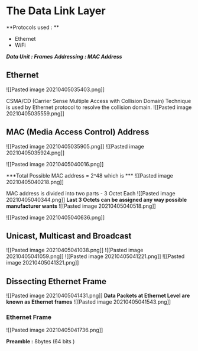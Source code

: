 # The Data Link Layer

**Protocols used : **
- Ethernet
- WiFi

***Data Unit : Frames***
***Addressing : MAC Address***

## Ethernet
![[Pasted image 20210405035403.png]]

CSMA/CD (Carrier Sense Multiple Access with Collision Domain) Technique is used by Ethernet protocol to resolve the collision domain.
![[Pasted image 20210405035559.png]]

## MAC (Media Access Control) Address

![[Pasted image 20210405035905.png]]
![[Pasted image 20210405035924.png]]

![[Pasted image 20210405040016.png]]

***Total Possible MAC address = 2^48
which is  ***
![[Pasted image 20210405040218.png]]

MAC address is divided into two parts - 3 Octet Each 
![[Pasted image 20210405040344.png]]
**Last 3 Octets can be assigned any way possible manufacturer wants**
![[Pasted image 20210405040518.png]]


![[Pasted image 20210405040636.png]]

## Unicast, Multicast and Broadcast  
![[Pasted image 20210405041038.png]]
![[Pasted image 20210405041059.png]]
![[Pasted image 20210405041221.png]]
![[Pasted image 20210405041321.png]]


## Dissecting Ethernet Frame
![[Pasted image 20210405041431.png]]
**Data Packets at Ethernet Level are known as Ethernet frames**
![[Pasted image 20210405041543.png]]

### Ethernet Frame
![[Pasted image 20210405041736.png]]

**Preamble :** 8bytes (64 bits )
